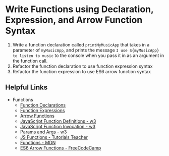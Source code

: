 # Write Functions using Declaration, Expression, and Arrow Function Syntax

1. Write a function declaration called `printMyMusicApp` that takes in a parameter of `myMusicApp`, and prints the message `I use ${myMusicApp} to listen to music` to the console when you pass it in as an argument in the function call.
2. Refactor the function declaration to use function expression syntax
3. Refactor the function expression to use ES6 arrow function syntax

## Helpful Links

- Functions
  - [Function Declarations](https://www.codecademy.com/courses/introduction-to-javascript/lessons/functions/exercises/function-declaration)
  - [Function Expressions](https://www.codecademy.com/courses/introduction-to-javascript/lessons/functions/exercises/function-expressions)
  - [Arrow Functions](https://www.codecademy.com/courses/introduction-to-javascript/lessons/functions/exercises/arrow-functions)
  - [JavaScript Function Definitions - w3](https://www.w3schools.com/js/js_function_definition.asp)
  - [JavaScript Function Invocation - w3](https://www.w3schools.com/js/js_function_invocation.asp#:~:text=Invoking%20a%20JavaScript%20Function,of%20%22invoke%20a%20function%22.)
  - [Params and Args - w3](https://www.w3schools.com/js/js_function_parameters.asp)
  - [JS Functions - Tutorials Teacher](https://www.tutorialsteacher.com/javascript/javascript-function)
  - [Functions - MDN](https://developer.mozilla.org/en-US/docs/Web/JavaScript/Guide/Functions#Function_Scope)
  - [ES6 Arrow Functions - FreeCodeCamp](https://www.freecodecamp.org/news/when-and-why-you-should-use-es6-arrow-functions-and-when-you-shouldnt-3d851d7f0b26/)
